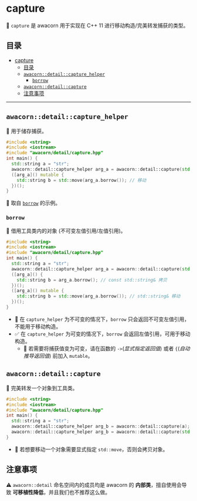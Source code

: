 # capture

:briefcase: `capture` 是 awacorn 用于实现在 C++ 11 进行移动构造/完美转发捕获的类型。

## 目录

- [capture](#capture)
  - [目录](#目录)
  - [`awacorn::detail::capture_helper`](#awacorndetailcapture_helper)
    - [`borrow`](#borrow)
  - [`awacorn::detail::capture`](#awacorndetailcapture)
  - [注意事项](#注意事项)

---

## `awacorn::detail::capture_helper`

:briefcase: 用于储存捕获。

```cpp
#include <string>
#include <iostream>
#include "awacorn/detail/capture.hpp"
int main() {
  std::string a = "str";
  awacorn::detail::capture_helper arg_a = awacorn::detail::capture(std::move(a));
  ([arg_a]() mutable {
    std::string b = std::move(arg_a.borrow()); // 移动
  })();
}
```

:memo: 取自 [`borrow`](#borrow) 的示例。

### `borrow`

:open_file_folder: 借用工具类内的对象 (不可变左值引用/左值引用)。

```cpp
#include <string>
#include <iostream>
#include "awacorn/detail/capture.hpp"
int main() {
  std::string a = "str";
  awacorn::detail::capture_helper arg_a = awacorn::detail::capture(std::move(a));
  ([arg_a]() {
    std::string b = arg_a.borrow(); // const std::string& 拷贝
  })();
  ([arg_a]() mutable {
    std::string b = std::move(arg_a.borrow()); // std::string& 移动
  })();
}
```

- :no_entry_sign: 在 `capture_helper` 为不可变的情况下，`borrow` 只会返回不可变左值引用，不能用于移动构造。
- :white_check_mark: 在 `capture_helper` 为可变的情况下，`borrow` 会返回左值引用，可用于移动构造。
  - :beginner: 若需要将捕获值变为可变，请在函数的 `->`(_显式指定返回值_) 或者 `{`(_自动推导返回值_) 前加入 `mutable`。

## `awacorn::detail::capture`

:open_file_folder: 完美转发一个对象到工具类。

```cpp
#include <string>
#include <iostream>
#include "awacorn/detail/capture.hpp"
int main() {
  std::string a = "str";
  awacorn::detail::capture_helper arg_b = awacorn::detail::capture(a); // 复制
  awacorn::detail::capture_helper arg_b = awacorn::detail::capture(std::move(a)); // 移动
}
```

- :beginner: 若想要移动一个对象需要显式指定 `std::move`，否则会拷贝对象。

## 注意事项

:warning: `awacorn::detail` 命名空间内的成员均是 awacorn 的 **内部类**，擅自使用会导致 **可移植性降低**，并且我们也不推荐这么做。
